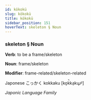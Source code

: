 ```yaml
---
id: kökokü
slug: kökokü
title: kökokü
sidebar_position: 151
hoverText: skeleton § Noun
---
```


### skeleton § Noun

**Verb**: to be a frame/skeleton

**Noun**: frame/skeleton

**Modifier**: frame-related/skeleton-related

Japonese こっかく kokkaku [ko̞k̚ka̠kɯ̟ᵝ]

*Japonic Language Family*
